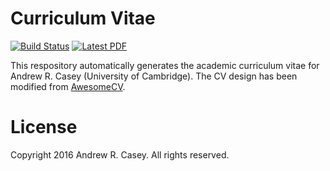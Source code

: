 Curriculum Vitae
================

[![Build Status](https://travis-ci.org/andycasey/cv.svg?branch=master)](https://travis-ci.org/andycasey/cv) [![Latest PDF](https://img.shields.io/badge/PDF-latest-orange.svg)](https://github.com/andycasey/cv/blob/master-pdf/andrew-casey-cv.pdf)

This respository automatically generates the academic curriculum vitae for Andrew R. Casey (University of Cambridge). The CV design has been modified from [AwesomeCV](https://github.com/posquit0/Awesome-CV).

License
======= 
Copyright 2016 Andrew R. Casey. All rights reserved.

